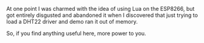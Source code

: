 At one point I was charmed with the idea of using Lua on the ESP8266,
but got entirely disgusted and abandoned it when I discovered that
just trying to load a DHT22 driver and demo ran it out of memory.

So, if you find anything useful here, more power to you.
